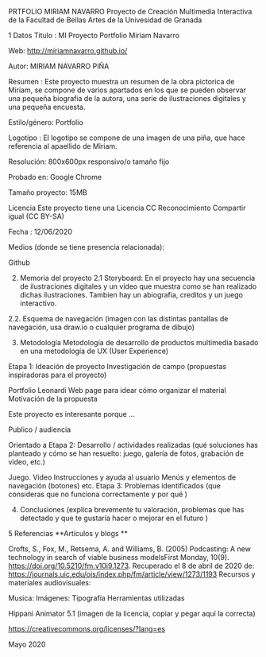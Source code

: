 PRTFOLIO MIRIAM NAVARRO
Proyecto de Creación Multimedia Interactiva de la Facultad de Bellas Artes de la Univesidad de Granada

1 Datos
Titulo : MI Proyecto Portfolio Miriam Navarro

Web: http://miriamnavarro.github.io/

Autor: MIRIAM NAVARRO PIÑA

Resumen : Este proyecto muestra un resumen de la obra pictorica de Miriam, se compone de varios apartados en los que se pueden observar una pequeña biografia de la autora, una serie de ilustraciones digitales y una pequeña encuesta.

Estilo/género: Portfolio

Logotipo : El logotipo se compone de una imagen de una piña, que hace referencia al apaellido de Miriam.



Resolución: 800x600px responsivo/o tamaño fijo 

Probado en: Google Chrome

Tamaño proyecto: 15MB

Licencia Este proyecto tiene una Licencia CC Reconocimiento Compartir igual (CC BY-SA)

Fecha : 12/06/2020

Medios (donde se tiene presencia relacionada):

Github

2. Memoria del proyecto
2.1 Storyboard:
En el proyecto  hay una secuencia de ilustraciones digitales y un video que muestra como se han realizado dichas ilustraciones. Tambien hay un abiografia, creditos y un juego interactivo.

2.2. Esquema de navegación
(imagen con las distintas pantallas de navegación, usa draw.io o cualquier programa de dibujo)

3. Metodología
Metodología de desarrollo de productos multimedia basado en una metodología de UX (User Experience)

Etapa 1: Ideación de proyecto
Investigación de campo (propuestas inspiradoras para el proyecto)

Portfolio Leonardi Web page para idear cómo organizar el material
Motivación de la propuesta

Este proyecto es interesante porque ...

Publico / audiencia

Orientado a
Etapa 2: Desarrollo / actividades realizadas
(qué soluciones has planteado y cómo se han resuelto: juego, galería de fotos, grabación de video, etc.)

Juego.
Video
Instrucciones y ayuda al usuario
Menús y elementos de navegación (botones)
etc.
Etapa 3: Problemas identificados
(que consideras que no funciona correctamente y por qué )

4. Conclusiones
(explica brevemente tu valoración, problemas que has detectado y que te gustaría hacer o mejorar en el futuro )

5 Referencias
**Artículos y blogs **

Crofts, S., Fox, M., Retsema, A. and Williams, B. (2005) Podcasting: A new technology in search of viable business modelsFirst Monday, 10(9). https://doi.org/10.5210/fm.v10i9.1273. Recuperado el 8 de abril de 2020 de: https://journals.uic.edu/ojs/index.php/fm/article/view/1273/1193
Recursos y materiales audiovisuales:

Musica:
Imágenes:
Tipografía
Herramientas utilizadas

Hippani Animator 5.1
(imagen de la licencia, copiar y pegar aquí la correcta)

https://creativecommons.org/licenses/?lang=es

Mayo 2020
